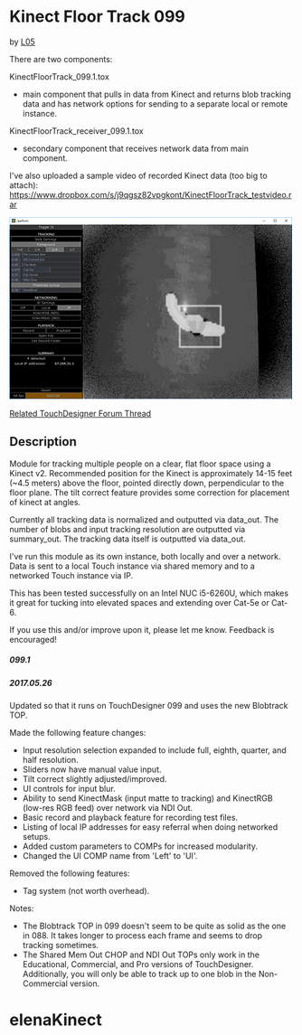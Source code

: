 # Kinect Floor Track 099
by [L05](http://L05.is)

There are two components:

KinectFloorTrack_099.1.tox
- main component that pulls in data from Kinect and returns blob tracking data and has network options for sending to a separate local or remote instance.

KinectFloorTrack_receiver_099.1.tox
- secondary component that receives network data from main component.

I've also uploaded a sample video of recorded Kinect data (too big to attach):
https://www.dropbox.com/s/j9qgsz82vpgkont/KinectFloorTrack_testvideo.rar

![Screenshot](data/screenshot_099_sm.png)

[Related TouchDesigner Forum Thread](http://derivative.ca/Forum/viewtopic.php?f=22&t=10867&p=42981&hilit=kinect+floor+track#p41659)

## Description

Module for tracking multiple people on a clear, flat floor space using a Kinect v2. Recommended position for the Kinect is approximately 14-15 feet (~4.5 meters) above the floor, pointed directly down, perpendicular to the floor plane. The tilt correct feature provides some correction for placement of kinect at angles.

Currently all tracking data is normalized and outputted via data_out. The number of blobs and input tracking resolution are outputted via summary_out. The tracking data itself is outputted via data_out.

I've run this module as its own instance, both locally and over a network. Data is sent to a local Touch instance via shared memory and to a networked Touch instance via IP.

This has been tested successfully on an Intel NUC i5-6260U, which makes it great for tucking into elevated spaces and extending over Cat-5e or Cat-6.

If you use this and/or improve upon it, please let me know. Feedback is encouraged!

##### 099.1
##### 2017.05.26
Updated so that it runs on TouchDesigner 099 and uses the new Blobtrack TOP.

Made the following feature changes:
- Input resolution selection expanded to include full, eighth, quarter, and half resolution.
- Sliders now have manual value input.
- Tilt correct slightly adjusted/improved.
- UI controls for input blur.
- Ability to send KinectMask (input matte to tracking) and KinectRGB (low-res RGB feed) over network via NDI Out.
- Basic record and playback feature for recording test files.
- Listing of local IP addresses for easy referral when doing networked setups.
- Added custom parameters to COMPs for increased modularity.
- Changed the UI COMP name from 'Left' to 'UI'.

Removed the following features:
- Tag system (not worth overhead).

Notes:
- The Blobtrack TOP in 099 doesn't seem to be quite as solid as the one in 088. It takes longer to process each frame and seems to drop tracking sometimes.
- The Shared Mem Out CHOP and NDI Out TOPs only work in the Educational, Commercial, and Pro versions of TouchDesigner. Additionally, you will only be able to track up to one blob in the Non-Commercial version.
# elenaKinect
